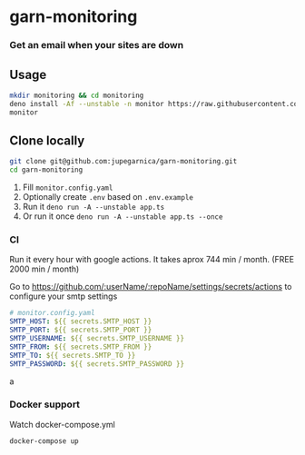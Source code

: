 # garn-monitoring
### Get an email when your sites are down


## Usage

```sh
mkdir monitoring && cd monitoring
deno install -Af --unstable -n monitor https://raw.githubusercontent.com/jupegarnica/garn-monitoring/master/app.ts
monitor
```

## Clone locally

```sh
git clone git@github.com:jupegarnica/garn-monitoring.git
cd garn-monitoring
```

1. Fill `monitor.config.yaml`
2. Optionally create `.env` based on `.env.example`
3. Run it `deno run -A --unstable app.ts`
4. Or run it once `deno run -A --unstable app.ts --once`

### CI

Run it every hour with google actions. It takes aprox 744 min / month.  (FREE 2000 min / month)

Go to https://github.com/:userName/:repoName/settings/secrets/actions to configure your smtp settings

```yml
# monitor.config.yaml
SMTP_HOST: ${{ secrets.SMTP_HOST }}
SMTP_PORT: ${{ secrets.SMTP_PORT }}
SMTP_USERNAME: ${{ secrets.SMTP_USERNAME }}
SMTP_FROM: ${{ secrets.SMTP_FROM }}
SMTP_TO: ${{ secrets.SMTP_TO }}
SMTP_PASSWORD: ${{ secrets.SMTP_PASSWORD }}

```
a

### Docker support

Watch docker-compose.yml

```sh
docker-compose up
```
